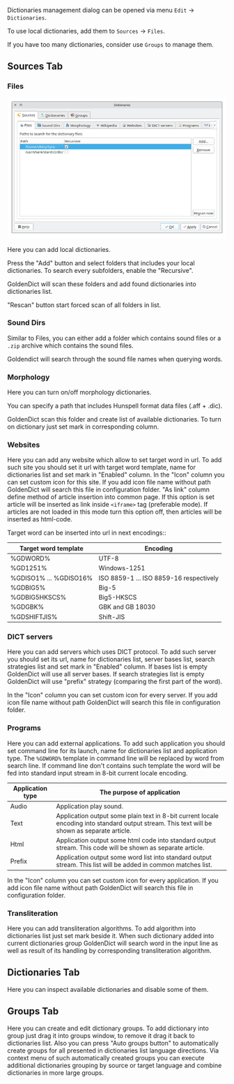 Dictionaries management dialog can be opened via menu `Edit` -> `Dictionaries`.

To use local dictionaries, add them to `Sources` -> `Files`.

If you have too many dictionaries, consider use `Groups` to manage them.

## Sources Tab

### Files

![Dict File Tab](img/dict_file_tab.webp)


Here you can add local dictionaries.

Press the "Add" button and select folders that includes your local dictionaries. To search every subfolders, enable the "Recursive".

GoldenDict will scan these folders and add found dictionaries into dictionaries list.

"Rescan" button start forced scan of all folders in list.



### Sound Dirs

Similar to Files, you can either add a folder which contains sound files or a `.zip` archive which contains the sound files.

Goldendict will search through the sound file names when querying words.

### Morphology

Here you can turn on/off morphology dictionaries. 

You can specify a path that includes Hunspell format data files (.aff + .dic).

GoldenDict scan this folder and create list of available dictionaries. To turn on dictionary just set mark in corresponding column.

### Websites

Here you can add any website which allow to set target word in url. To add such site you should set it url with target word template, name for dictionaries list and set mark in "Enabled" column. In the "Icon" column you can set custom icon for this site. If you add icon file name without path GoldenDict will search this file in configuration folder. "As link" column define method of article insertion into common page. If this option is set article will be inserted as link inside `<iframe>` tag (preferable mode). If articles are not loaded in this mode turn this option off, then articles will be inserted as html-code.

Target word can be inserted into url in next encodings::

| Target word template   | Encoding                                |
|------------------------|-----------------------------------------|
| %GDWORD%               | UTF-8                                   |
| %GD1251%               | Windows-1251                            |
| %GDISO1% ... %GDISO16% | ISO 8859-1 ... ISO 8859-16 respectively |
| %GDBIG5%               | Big-5                                   |
| %GDBIG5HKSCS%          | Big5-HKSCS                              |
| %GDGBK%                | GBK and GB 18030                        |
| %GDSHIFTJIS%           | Shift-JIS                               |

### DICT servers

Here you can add servers which uses DICT protocol. To add such server you should set its url, name for dictionaries list, server bases list, search strategies list and set mark in "Enabled" column. If bases list is empty GoldenDict will use all server bases. If search strategies list is empty GoldenDict will use "prefix" strategy (comparing the first part of the word).

In the "Icon" column you can set custom icon for every server. If you add icon file name without path GoldenDict will search this file in configuration folder.

### Programs

Here you can add external applications. To add such application you should set command line for its launch, name for dictionaries list and application type. The `%GDWORD%` template in command line will be replaced by word from search line. If command line don't contains such template the word will be fed into standard input stream in 8-bit current locale encoding.

| Application type | The purpose of application |
|---|---|
| Audio | Application play sound. |
| Text | Application output some plain text in 8-bit current locale encoding into standard output stream. This text will be shown as separate article. |
| Html | Application output some html code into standard output stream. This code will be shown as separate article. |
| Prefix | Application output some word list into standard output stream. This list will be added in common matches list. |

In the "Icon" column you can set custom icon for every application. If you add icon file name without path GoldenDict will search this file in configuration folder.

### Transliteration

Here you can add transliteration algorithms. To add algorithm into dictionaries list just set mark beside it. When such dictionary added into current dictionaries group GoldenDict will search word in the input line as well as result of its handling by corresponding transliteration algorithm.

## Dictionaries Tab

Here you can inspect available dictionaries and disable some of them.

## Groups Tab

Here you can create and edit dictionary groups. To add dictionary into group just drag it into groups window, to remove it drag it back to dictionaries list. Also you can press "Auto groups button" to automatically create groups for all presented in dictionaries list language directions. Via context menu of such automatically created groups you can execute additional dictionaries grouping by source or target language and combine dictionaries in more large groups.